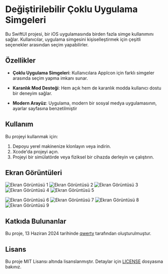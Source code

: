 # Değiştirilebilir Çoklu Uygulama Simgeleri

Bu SwiftUI projesi, bir iOS uygulamasında birden fazla simge kullanımını sağlar. Kullanıcılar, uygulama simgesini kişiselleştirmek için çeşitli seçenekler arasından seçim yapabilirler.


## Özellikler

- **Çoklu Uygulama Simgeleri**: Kullanıcılara AppIcon için farklı simgeler arasında seçim yapma imkanı sunar.
- **Karanlık Mod Desteği**: Hem açık hem de karanlık modda kullanıcı dostu bir deneyim sağlar.

- **Modern Arayüz**: Uygulama, modern bir sosyal medya uygulamasının, ayarlar sayfasına benzetilmiştir

## Kullanım

Bu projeyi kullanmak için:

1. Depoyu yerel makinenize klonlayın veya indirin.
2. Xcode'da projeyi açın.
3. Projeyi bir simülatörde veya fiziksel bir cihazda derleyin ve çalıştırın.

## Ekran Görüntüleri

![Ekran Görüntüsü 1](https://github.com/doguner1/GitImageData/blob/main/MultipleAppIcons/Ekran%20Resmi%202024-06-13%2019.41.31.png?raw=true)
![Ekran Görüntüsü 2](https://github.com/doguner1/GitImageData/blob/main/MultipleAppIcons/Ekran%20Resmi%202024-06-13%2019.41.36.png?raw=true)
![Ekran Görüntüsü 3](https://github.com/doguner1/GitImageData/blob/main/MultipleAppIcons/Ekran%20Resmi%202024-06-13%2019.41.45.png?raw=true)
![Ekran Görüntüsü 4](https://github.com/doguner1/GitImageData/blob/main/MultipleAppIcons/Ekran%20Resmi%202024-06-13%2019.41.53.png?raw=true)
![Ekran Görüntüsü 5](https://github.com/doguner1/GitImageData/blob/main/MultipleAppIcons/Ekran%20Resmi%202024-06-13%2019.41.59.png?raw=true)


![Ekran Görüntüsü 6](https://github.com/doguner1/GitImageData/blob/main/MultipleAppIcons/Ekran%20Resmi%202024-06-13%2019.42.06.png?raw=true)
![Ekran Görüntüsü 7](https://github.com/doguner1/GitImageData/blob/main/MultipleAppIcons/IMG_0357.jpg?raw=true)
![Ekran Görüntüsü 8](https://github.com/doguner1/GitImageData/blob/main/MultipleAppIcons/Ekran%20Resmi%202024-06-13%2019.42.15.png?raw=true)
![Ekran Görüntüsü 9](https://github.com/doguner1/GitImageData/blob/main/MultipleAppIcons/IMG_0359.jpg?raw=true)

## Katkıda Bulunanlar

Bu proje, 13 Haziran 2024 tarihinde [qwerty](https://github.com/qwerty) tarafından oluşturulmuştur.

## Lisans

Bu proje MIT Lisansı altında lisanslanmıştır. Detaylar için [LICENSE](LICENSE) dosyasına bakınız.
